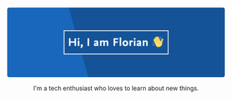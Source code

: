 [![Hi, I am Florian! 👋](./github_static.png)](https://twitter.com/f1osh)
<p align='center'>I'm a tech enthusiast who loves to learn about new things.</p>
